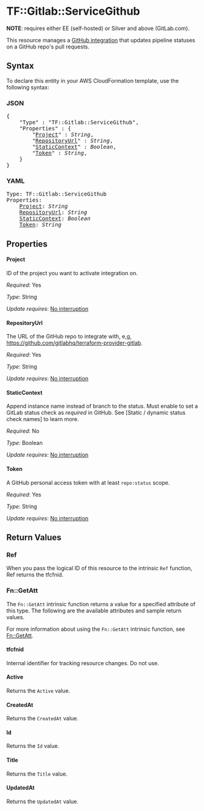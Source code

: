 # TF::Gitlab::ServiceGithub

**NOTE**: requires either EE (self-hosted) or Silver and above (GitLab.com).

This resource manages a [GitHub integration](https://docs.gitlab.com/ee/user/project/integrations/github.html) that updates pipeline statuses on a GitHub repo's pull requests.

## Syntax

To declare this entity in your AWS CloudFormation template, use the following syntax:

### JSON

<pre>
{
    "Type" : "TF::Gitlab::ServiceGithub",
    "Properties" : {
        "<a href="#project" title="Project">Project</a>" : <i>String</i>,
        "<a href="#repositoryurl" title="RepositoryUrl">RepositoryUrl</a>" : <i>String</i>,
        "<a href="#staticcontext" title="StaticContext">StaticContext</a>" : <i>Boolean</i>,
        "<a href="#token" title="Token">Token</a>" : <i>String</i>,
    }
}
</pre>

### YAML

<pre>
Type: TF::Gitlab::ServiceGithub
Properties:
    <a href="#project" title="Project">Project</a>: <i>String</i>
    <a href="#repositoryurl" title="RepositoryUrl">RepositoryUrl</a>: <i>String</i>
    <a href="#staticcontext" title="StaticContext">StaticContext</a>: <i>Boolean</i>
    <a href="#token" title="Token">Token</a>: <i>String</i>
</pre>

## Properties

#### Project

ID of the project you want to activate integration on.

_Required_: Yes

_Type_: String

_Update requires_: [No interruption](https://docs.aws.amazon.com/AWSCloudFormation/latest/UserGuide/using-cfn-updating-stacks-update-behaviors.html#update-no-interrupt)

#### RepositoryUrl

The URL of the GitHub repo to integrate with, e,g, https://github.com/gitlabhq/terraform-provider-gitlab.

_Required_: Yes

_Type_: String

_Update requires_: [No interruption](https://docs.aws.amazon.com/AWSCloudFormation/latest/UserGuide/using-cfn-updating-stacks-update-behaviors.html#update-no-interrupt)

#### StaticContext

Append instance name instead of branch to the status. Must enable to set a GitLab status check as _required_ in GitHub. See [Static / dynamic status check names] to learn more.

_Required_: No

_Type_: Boolean

_Update requires_: [No interruption](https://docs.aws.amazon.com/AWSCloudFormation/latest/UserGuide/using-cfn-updating-stacks-update-behaviors.html#update-no-interrupt)

#### Token

A GitHub personal access token with at least `repo:status` scope.

_Required_: Yes

_Type_: String

_Update requires_: [No interruption](https://docs.aws.amazon.com/AWSCloudFormation/latest/UserGuide/using-cfn-updating-stacks-update-behaviors.html#update-no-interrupt)

## Return Values

### Ref

When you pass the logical ID of this resource to the intrinsic `Ref` function, Ref returns the tfcfnid.

### Fn::GetAtt

The `Fn::GetAtt` intrinsic function returns a value for a specified attribute of this type. The following are the available attributes and sample return values.

For more information about using the `Fn::GetAtt` intrinsic function, see [Fn::GetAtt](https://docs.aws.amazon.com/AWSCloudFormation/latest/UserGuide/intrinsic-function-reference-getatt.html).

#### tfcfnid

Internal identifier for tracking resource changes. Do not use.

#### Active

Returns the <code>Active</code> value.

#### CreatedAt

Returns the <code>CreatedAt</code> value.

#### Id

Returns the <code>Id</code> value.

#### Title

Returns the <code>Title</code> value.

#### UpdatedAt

Returns the <code>UpdatedAt</code> value.


